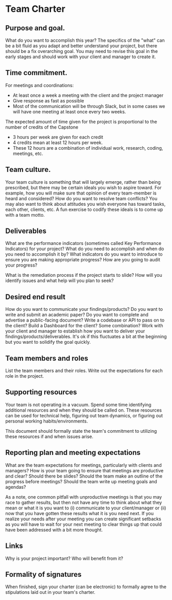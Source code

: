 # Team Charter
## Purpose and goal.  

What do you want to accomplish this year? The specifics of the "what" can be a bit fluid as you adapt and better understand your project, but there should be a fix overarching goal.  You may need to revise this goal in the early stages and should work with your client and manager to create it.

## Time commitment.

For meetings and coordinations:
 * At least once a week a meeting with the client and the project manager
 * Give response as fast as possible
 * Most of the communication will be through Slack, but in some cases we will have one meeting at least once every two weeks.

The expected amount of time given for the project is proportional to the number of credits of the Capstone
 * 3 hours per week are given for each credit
 * 4 credits mean at least 12 hours per week.
 * These 12 hours are a combination of individual work, research, coding, meetings, etc.

## Team culture.

Your team culture is something that will largely emerge, rather than being prescribed, but there may be certain ideals you wish to aspire toward. For example, how you will make sure that opinion of every team-member is heard and considered? How do you want to resolve team conflicts? You may also want to think about attitudes you wish everyone has toward tasks, each other, clients, etc. A fun exercise to codify these ideals is to come up with a team motto.

## Deliverables

What are the performance indicators (sometimes called Key Performance Indicators) for your project?  What do you need to accomplish and when do you need to accomplish it by?  What indicators do you want to introduce to ensure you are making appropriate progress?  How are you going to audit your progress?

What is the remediation process if the project starts to slide?  How will you identify issues and what help will you plan to seek?

## Desired end result

How do you want to communicate your findings/products?  Do you want to write and submit an academic paper? Do you want to complete and advertise a public-facing document?  Write a codebase or API to pass on to the client?  Build a Dashboard for the client? Some combination? Work with your client and manager to establish how you want to deliver your findings/products/deliverables. It's ok if this fluctuates a bit at the beginning but you want to solidify the goal quickly.

## Team members and roles

List the team members and their roles.  Write out the expectations for each role in the project.

## Supporting resources

Your team is not operating in a vacuum.  Spend some time identifying additional resources and when they should be called on.  These resources can be used for technical help, figuring out team dynamics, or figuring out personal working habits/environments.

This document should formally state the team's commitment to utilizing these resources if and when issues arise.

## Reporting plan and meeting expectations

What are the team expectations for meetings, particularly with clients and managers? How is your team going to ensure that meetings are productive and clear? Should there be slides? Should the team make an outline of the progress before meetings?  Should the team write up meeting goals and agendas? 

As a note, one common pitfall with unproductive meetings is that you may race to gather results, but then not have any time to think about what they mean or what it is you want to (i) communicate to your client/manager or (ii) now that you have gotten these results what it is you need next.  If you realize your needs after your meeting you can create significant setbacks as you will have to wait for your next meeting to clear things up that could have been addressed with a bit more thought.

## Links

Why is your project important?  Who will benefit from it?

## Formality of signatures

When finished, sign your charter (can be electronic) to formally agree to the stipulations laid out in your team's charter.
